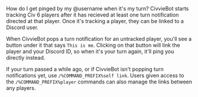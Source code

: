 How do I get pinged by my @username when it's my turn?
CivvieBot starts tracking Civ 6 players after it has recieved at least one turn notification directed at that player. Once it's tracking a player, they can be linked to a Discord user.

When CivvieBot pops a turn notification for an untracked player, you'll see a button under it that says `This is me`. Clicking on that button will link the player and your Discord ID, so when it's your turn again, it'll ping you directly instead.

If your turn passed a while ago, or if CivvieBot isn't popping turn notifications yet, use `/%COMMAND_PREFIX%self link`. Users given access to the `/%COMMAND_PREFIX%player` commands can also manage the links between any players.